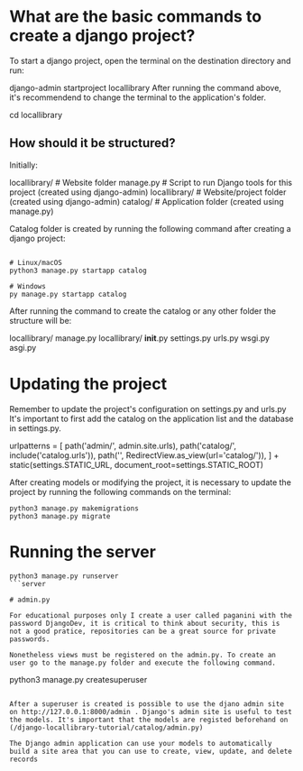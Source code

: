 
# What are the basic commands to create a django project?

To start a django project, open the terminal on the destination directory and run:

django-admin startproject locallibrary
After running the command above, it's recommendend to change the terminal to the application's folder.

cd locallibrary

## How should it be structured? 

Initially:

locallibrary/         # Website folder
    manage.py         # Script to run Django tools for this project (created using django-admin)
    locallibrary/     # Website/project folder (created using django-admin)
    catalog/          # Application folder (created using manage.py)


Catalog folder is created by running the following command after creating a django project:

```

# Linux/macOS
python3 manage.py startapp catalog

# Windows
py manage.py startapp catalog

```

After running the command to create the catalog or any other folder the structure will be:

locallibrary/
    manage.py
    locallibrary/
        __init__.py
        settings.py
        urls.py
        wsgi.py
        asgi.py

# Updating the project 

Remember to update the project's configuration on settings.py and urls.py
It's important to first add the catalog on the application list and the database in settings.py.


urlpatterns = [
    path('admin/', admin.site.urls),
    path('catalog/', include('catalog.urls')),
    path('', RedirectView.as_view(url='catalog/')),
] + static(settings.STATIC_URL, document_root=settings.STATIC_ROOT)


After creating models or modifying the project, it is necessary to update the project by running the following commands on the terminal: 

```
python3 manage.py makemigrations
python3 manage.py migrate
```


# Running the server

```
python3 manage.py runserver
```server

# admin.py

For educational purposes only I create a user called paganini with the password DjangoDev, it is critical to think about security, this is not a good pratice, repositories can be a great source for private passwords.

Nonetheless views must be registered on the admin.py. To create an user go to the manage.py folder and execute the following command.

```
python3 manage.py createsuperuser
``` 

After a superuser is created is possible to use the djano admin site on http://127.0.0.1:8000/admin . Django's admin site is useful to test the models. It's important that the models are registed beforehand on (/django-locallibrary-tutorial/catalog/admin.py)

The Django admin application can use your models to automatically build a site area that you can use to create, view, update, and delete records